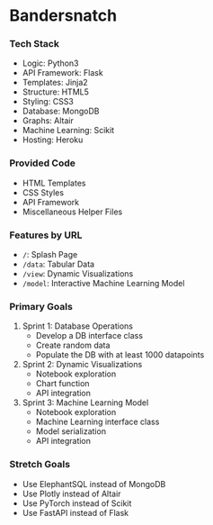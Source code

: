 # Bandersnatch

### Tech Stack
- Logic: Python3
- API Framework: Flask
- Templates: Jinja2
- Structure: HTML5
- Styling: CSS3
- Database: MongoDB
- Graphs: Altair
- Machine Learning: Scikit
- Hosting: Heroku

### Provided Code
- HTML Templates
- CSS Styles
- API Framework
- Miscellaneous Helper Files

### Features by URL
- `/`: Splash Page
- `/data`: Tabular Data
- `/view`: Dynamic Visualizations
- `/model`: Interactive Machine Learning Model

### Primary Goals
1. Sprint 1: Database Operations
	- Develop a DB interface class
	- Create random data
	- Populate the DB with at least 1000 datapoints
2. Sprint 2: Dynamic Visualizations
	- Notebook exploration
	- Chart function
	- API integration
3. Sprint 3: Machine Learning Model
	- Notebook exploration
	- Machine Learning interface class
	- Model serialization
	- API integration

### Stretch Goals
- Use ElephantSQL instead of MongoDB
- Use Plotly instead of Altair
- Use PyTorch instead of Scikit
- Use FastAPI instead of Flask

